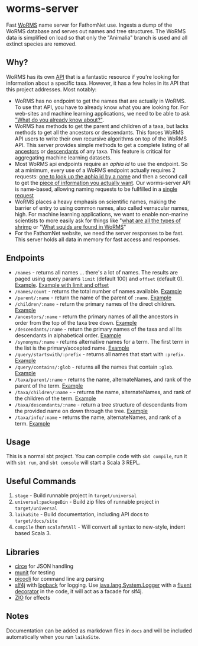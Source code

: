 # worms-server

Fast [WoRMS](https://www.marinespecies.org) name server for FathomNet use. Ingests a dump of the WoRMS database and serves out names and tree structures. The WoRMS data is simplified on load so that only the "Animalia" branch is used and all extinct species are removed.

## Why?

WoRMS has its own [API](https://www.marinespecies.org/rest/) that is a fantastic resource if you're looking for information about a specific taxa. However, it has a few holes in its API that this project addresses. Most notably:

- WoRMS has no endpoint to get the names that are actually in WoRMS. To use that API, you have to already know what you are looking for. For web-sites and machine learning applications, we need to be able to ask ["What do you already know about?"](http://fathomnet.org:8888/names).
- WoRMS has methods to get the parent and children of a taxa, but lacks methods to get all the ancestors or descendants. This forces WoRMS API users to write their own recursive algorithms on top of the WoRMS API. This server provides simple methods to get a complete listing of all [ancestors](http://fathomnet.org:8888/ancestors/Atollidae) or [descendants](http://fathomnet.org:8888/descendants/Atollidae) of any taxa. This feature is critical for aggregating machine learning datasets.
- Most WoRMS api endpoints require an _aphia id_ to use the endpoint. So at a minimum, every use of a WoRMS endpoint actually requires 2 requests: [one to look up the aphia id by a name](https://www.marinespecies.org/rest/AphiaIDByName/Atolla?marine_only=true) and then a second call to get the [piece of information you actually want](https://www.marinespecies.org/rest/AphiaVernacularsByAphiaID/135248). Our worms-server API is name-based, allowing naming requests to be fullfilled in a [single request](http://fathomnet.org:8888/taxa/info/Atolla)
- WoRMS places a heavy emphasis on scientific names, making the barrier of entry to using common names, also called vernacular names,  high. For machine learning applications, we want to enable non-marine scientists to more easily ask for things like "[what are all the types of shrimp](http://fathomnet.org:8888/descendants/shrimps) or "[What squids are found in WoRMS](http://fathomnet.org:8888/query/contains/squid)"
- For the FathomNet website, we need the server responses to be fast. This server holds all data in memory for fast access and responses.

## Endpoints

- `/names` - returns all names ... there's a lot of names. The results are paged using query params `limit` (default 100) and `offset` (default 0). [Example](http://fathomnet.org:8888/names). [Example with limit and offset](http://fathomnet.org:8888/names?limit=500&offset=500000)
- `/names/count` - returns the total number of names available. [Example](http://fathomnet.org:8888/names/count)
- `/parent/:name` - return the name of the parent of `:name`. [Example](http://fathomnet.org:8888/parent/Bathochordaeus)
- `/children/:name` - return the primary names of the direct children. [Example](http://fathomnet.org:8888/children/Bathochordaeus)
- `/ancestors/:name` - return the primary names of all the ancestors in order from the top of the taxa tree down. [Example](http://fathomnet.org:8888/ancestors/Atolla)
- `/descendants/:name` - return the primary names of the taxa and all its descendants in alphabetical order. [Example](http://fathomnet.org:8888/descendants/Atolla)
- `/synonyms/:name` - returns alternative names for a term. The first term in the list is the primary/accepted name. [Example](http://fathomnet.org:8888/synonyms/Acanthonus%20armatus)
- `/query/startswith/:prefix` - returns all names that start with `:prefix`. [Example](http://fathomnet.org:8888/query/startswith/fish)
- `/query/contains/:glob` - returns all the names that contain `:glob`. [Example](http://fathomnet.org:8888/query/contains/crab)
- `/taxa/parent/:name` - returns the name, alternateNames, and rank of the parent of the term. [Example](http://fathomnet.org:8888/taxa/parent/Atolla)
- `/taxa/children/:name` - - returns the name, alternateNames, and rank of the children of the term. [Example](http://fathomnet.org:8888/taxa/children/Atolla)
- `/taxa/descendants/:name` - return a tree structure of descendants from the provided name on down through the tree. [Example](http://fathomnet.org:8888/taxa/descendants/Atollidae)
- `/taxa/info/:name` - returns the name, alternateNames, and rank of a term. [Example](http://fathomnet.org:8888/taxa/info/Atolla)

## Usage

This is a normal sbt project. You can compile code with `sbt compile`, run it with `sbt run`, and `sbt console` will start a Scala 3 REPL.

## Useful Commands

1. `stage` - Build runnable project in `target/universal`
2. `universal:packageBin` - Build zip files of runnable project in `target/universal`
3. `laikaSite` - Build documentation, including API docs to `target/docs/site`
4. `compile` then `scalafmtAll` - Will convert all syntax to new-style, indent based Scala 3.

## Libraries

- [circe](https://circe.github.io/circe/) for JSON handling
- [munit](https://github.com/scalameta/munit) for testing
- [picocli](https://picocli.info/) for command line arg parsing
- [slf4j](http://www.slf4j.org/) with [logback](http://logback.qos.ch/) for logging. Use [java.lang.System.Logger](https://docs.oracle.com/en/java/javase/17/docs/api/java.base/java/lang/System.Logger.html) with a [fluent decorator](src/main/scala/org/fathomnet/worms/etc/jdk/Logging.scala) in the code, it will act as a facade for slf4j.
- [ZIO](https://zio.dev/) for effects

## Notes

Documentation can be added as markdown files in `docs` and will be included automatically when you run `laikaSite`.
